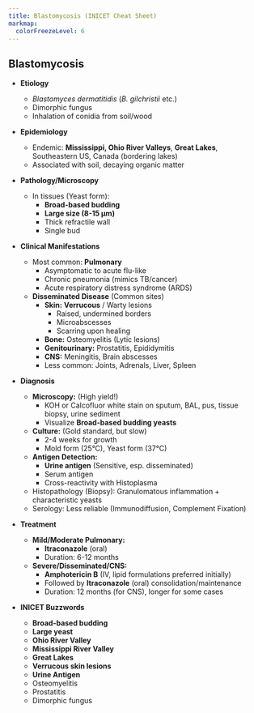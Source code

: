 ```yaml
---
title: Blastomycosis (INICET Cheat Sheet)
markmap:
  colorFreezeLevel: 6
---
```


## Blastomycosis

- **Etiology**
  - *Blastomyces dermatitidis* (*B. gilchristii* etc.)
  - Dimorphic fungus
  - Inhalation of conidia from soil/wood

- **Epidemiology**
  - Endemic: **Mississippi, Ohio River Valleys**, **Great Lakes**, Southeastern US, Canada (bordering lakes)
  - Associated with soil, decaying organic matter

- **Pathology/Microscopy**
  - In tissues (Yeast form):
    - **Broad-based budding**
    - **Large size (8-15 µm)**
    - Thick refractile wall
    - Single bud

- **Clinical Manifestations**
  - Most common: **Pulmonary**
    - Asymptomatic to acute flu-like
    - Chronic pneumonia (mimics TB/cancer)
    - Acute respiratory distress syndrome (ARDS)
  - **Disseminated Disease** (Common sites)
    - **Skin:** **Verrucous** / Warty lesions
      - Raised, undermined borders
      - Microabscesses
      - Scarring upon healing
    - **Bone:** Osteomyelitis (Lytic lesions)
    - **Genitourinary:** Prostatitis, Epididymitis
    - **CNS:** Meningitis, Brain abscesses
    - Less common: Joints, Adrenals, Liver, Spleen

- **Diagnosis**
  - **Microscopy:** (High yield!)
    - KOH or Calcofluor white stain on sputum, BAL, pus, tissue biopsy, urine sediment
    - Visualize **Broad-based budding yeasts**
  - **Culture:** (Gold standard, but slow)
    - 2-4 weeks for growth
    - Mold form (25°C), Yeast form (37°C)
  - **Antigen Detection:**
    - **Urine antigen** (Sensitive, esp. disseminated)
    - Serum antigen
    - Cross-reactivity with Histoplasma
  - Histopathology (Biopsy): Granulomatous inflammation + characteristic yeasts
  - Serology: Less reliable (Immunodiffusion, Complement Fixation)

- **Treatment**
  - **Mild/Moderate Pulmonary:**
    - **Itraconazole** (oral)
    - Duration: 6-12 months
  - **Severe/Disseminated/CNS:**
    - **Amphotericin B** (IV, lipid formulations preferred initially)
    - Followed by **Itraconazole** (oral) consolidation/maintenance
    - Duration: 12 months (for CNS), longer for some cases

- **INICET Buzzwords**
  - **Broad-based budding**
  - **Large yeast**
  - **Ohio River Valley**
  - **Mississippi River Valley**
  - **Great Lakes**
  - **Verrucous skin lesions**
  - **Urine Antigen**
  - Osteomyelitis
  - Prostatitis
  - Dimorphic fungus
